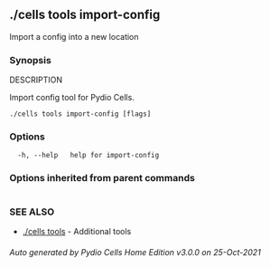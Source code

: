 ## ./cells tools import-config

Import a config into a new location

### Synopsis


DESCRIPTION

  Import config tool for Pydio Cells.


```
./cells tools import-config [flags]
```

### Options

```
  -h, --help   help for import-config
```

### Options inherited from parent commands

```
```

### SEE ALSO

* [./cells tools](./cells-tools)	 - Additional tools

###### Auto generated by Pydio Cells Home Edition v3.0.0 on 25-Oct-2021
